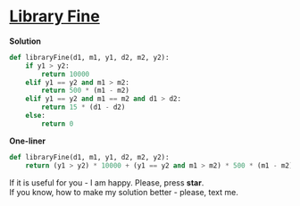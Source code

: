 # [Library Fine](https://www.hackerrank.com/challenges/library-fine)

**Solution**
<br>
```python
def libraryFine(d1, m1, y1, d2, m2, y2):    
    if y1 > y2:
        return 10000
    elif y1 == y2 and m1 > m2:
        return 500 * (m1 - m2)
    elif y1 == y2 and m1 == m2 and d1 > d2:
        return 15 * (d1 - d2)
    else:
        return 0
```

**One-liner**
<br>
```python
def libraryFine(d1, m1, y1, d2, m2, y2):
    return (y1 > y2) * 10000 + (y1 == y2 and m1 > m2) * 500 * (m1 - m2) + (y1 == y2 and m1 == m2 and d1 > d2) * 15 * (d1 - d2)
```


If it is useful for you - I am happy. Please, press **star**.
<br>
If you know, how to make my solution better - please, text me.
